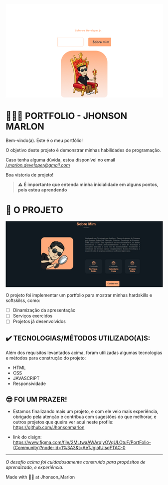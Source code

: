 ![image](./assets/bg/bgGERAL.png)

# 🚀💪🏻 PORTFOLIO - JHONSON MARLON

Bem-vindo(a). Este é o meu portfólio!

O objetivo deste projeto é demonstrar minhas habilidades de programação.

Caso tenha alguma dúvida, estou disponível no email *j.marlon.developer@gmail.com*

Boa vistoria de projeto!

> ⚠️ **É importante que entenda minha inicialidade em alguns pontos, pois estou aprendendo**

# 🧠 O PROJETO

![Protótipo](./assets/bg/bgPROJETO.jpg)

O projeto foi implementar um portfolio para mostrar minhas hardskills e softskilss, como:

- [ ] Dinamização da apresentação
- [ ] Serviços exercidos
- [ ] Projetos já desenvolvidos

## ✔️ TECNOLOGIAS/MÉTODOS UTILIZADO(A)S:

Além dos requisitos levantados acima, foram utilizadas algumas tecnologias e métodos para construção do projeto:

- HTML
- CSS
- JAVASCRIPT
- Responsividade

## 😎 FOI UM PRAZER!

- Estamos finalizando mais um projeto, e com ele veio mais experiência, obrigado pela atenção e contribua com sugestôes do que melhorar, e outros projetos que queira ver aqui neste profile: https://github.com/Jhonsonmarlon

- link do disign: https://www.figma.com/file/2MLtwaAWArqlyOVqULOtuF/PortFolio-(Community)?node-id=1%3A3&t=AeTJgioIUIsqFTAC-0

---

_O desafio acima foi cuidadosamente construído para propósitos de aprendizado, e experiência._

Made with 🧑‍💻 at Jhonson_Marlon

